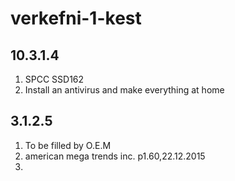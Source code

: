 # verkefni-1-kest

## 10.3.1.4
1. SPCC SSD162
2. Install an antivirus and make everything at home

## 3.1.2.5
1. To be filled by O.E.M
2. american mega trends inc. p1.60,22.12.2015
3. 

